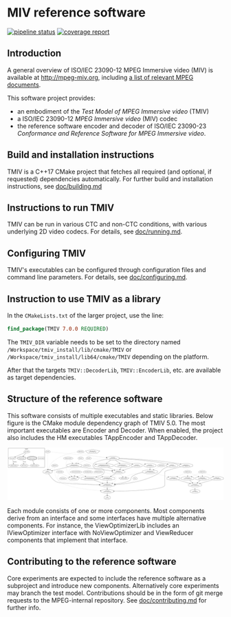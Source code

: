 # MIV reference software

[![pipeline status](http://mpegx.int-evry.fr/software/MPEG/MIV/RS/TM1/badges/main/pipeline.svg)](http://mpegx.int-evry.fr/software/MPEG/MIV/RS/TM1/-/commits/main)
[![coverage report](http://mpegx.int-evry.fr/software/MPEG/MIV/RS/TM1/badges/main/coverage.svg)](http://mpegx.int-evry.fr/software/MPEG/MIV/RS/TM1/-/graphs/main/charts)

## Introduction

A general overview of ISO/IEC 23090-12 MPEG Immersive video (MIV) is available at http://mpeg-miv.org, including [a list of relevant MPEG documents](https://mpeg-miv.org/index.php/mpeg-documents/).

This software project provides:

* an embodiment of the *Test Model of MPEG Immersive video* (TMIV)
* a ISO/IEC 23090-12 *MPEG Immersive video* (MIV) codec
* the reference software encoder and decoder of ISO/IEC 23090-23 *Conformance and Reference Software for MPEG Immersive video*.

## Build and installation instructions

TMIV is a C++17 CMake project that fetches all required (and optional, if requested) dependencies automatically.
For further build and installation instructions, see [doc/building.md](doc/building.md)

## Instructions to run TMIV

TMIV can be run in various CTC and non-CTC conditions, with various underlying 2D video codecs.
For details, see [doc/running.md](/doc/running.md).

## Configuring TMIV

TMIV's executables can be configured through configuration files and command line parameters.
For details, see [doc/configuring.md](/doc/configuring.md).

## Instruction to use TMIV as a library

In the `CMakeLists.txt` of the larger project, use the line:

```CMake
find_package(TMIV 7.0.0 REQUIRED)
```

The `TMIV_DIR` variable needs to be set to the directory named `/Workspace/tmiv_install/lib/cmake/TMIV` or `/Workspace/tmiv_install/lib64/cmake/TMIV` depending on the platform. 

After that the targets `TMIV::DecoderLib`, `TMIV::EncoderLib`, etc. are available as target dependencies.

## Structure of the reference software

This software consists of multiple executables and static libraries. Below figure is the CMake module dependency graph of TMIV 5.0. The most important executables are Encoder and Decoder. When enabled, the project also includes the HM executables TAppEncoder and TAppDecoder.

![CMake module graph](doc/module_graph.svg)

Each module consists of one or more components. Most components derive from an interface and some interfaces have multiple alternative components. For instance, the ViewOptimizerLib includes an IViewOptimizer interface with NoViewOptimizer and ViewReducer components that implement that interface.

## Contributing to the reference software

Core experiments are expected to include the reference software as a subproject
and introduce new components. Alternatively core experiments may branch the test
model. Contributions should be in the form of git merge requests to the
MPEG-internal repository. See [doc/contributing.md](doc/contributing.md) for further info.
